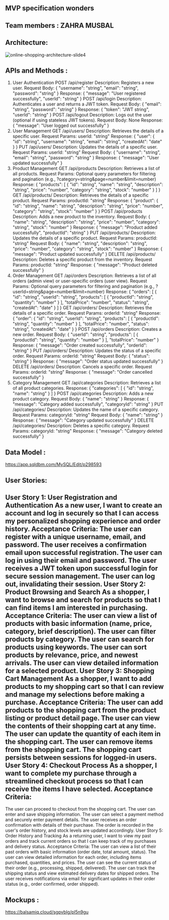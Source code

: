 MVP specification wonders
-------------------------
Team members : ZAHRA MUSBAL 
---------------------------



Architecture:
------------

![online-shopping-architecture-slide4](https://github.com/Zahra11Mosbal11/MVP-website/assets/107762291/b76bb249-5f0c-462b-8555-4a2c3c73d8a6)




APIs and Methods :
------------------

1. User Authentication
POST /api/register
Description: Registers a new user.
Request Body: { "username": "string", "email": "string", "password": "string" }
Response: { "message": "User registered successfully", "userId": "string" }
POST /api/login
Description: Authenticates a user and returns a JWT token.
Request Body: { "email": "string", "password": "string" }
Response: { "token": "JWT string", "userId": "string" }
POST /api/logout
Description: Logs out the user (optional if using stateless JWT tokens).
Request Body: None
Response: { "message": "User logged out successfully" }
2. User Management
GET /api/users/
Description: Retrieves the details of a specific user.
Request Params: userId: "string"
Response: { "user": { "id": "string", "username": "string", "email": "string", "createdAt": "date" } }
PUT /api/users/
Description: Updates the details of a specific user.
Request Params: userId: "string"
Request Body: { "username": "string", "email": "string", "password": "string" }
Response: { "message": "User updated successfully" }
3. Product Management
GET /api/products
Description: Retrieves a list of all products.
Request Params: Optional query parameters for filtering and pagination (e.g., ?category=string&page=number&limit=number)
Response: { "products": [ { "id": "string", "name": "string", "description": "string", "price": "number", "category": "string", "stock": "number" } ] }
GET /api/products/
Description: Retrieves the details of a specific product.
Request Params: productId: "string"
Response: { "product": { "id": "string", "name": "string", "description": "string", "price": "number", "category": "string", "stock": "number" } }
POST /api/products
Description: Adds a new product to the inventory.
Request Body: { "name": "string", "description": "string", "price": "number", "category": "string", "stock": "number" }
Response: { "message": "Product added successfully", "productId": "string" }
PUT /api/products/
Description: Updates the details of a specific product.
Request Params: productId: "string"
Request Body: { "name": "string", "description": "string", "price": "number", "category": "string", "stock": "number" }
Response: { "message": "Product updated successfully" }
DELETE /api/products/
Description: Deletes a specific product from the inventory.
Request Params: productId: "string"
Response: { "message": "Product deleted successfully" }
4. Order Management
GET /api/orders
Description: Retrieves a list of all orders (admin view) or user-specific orders (user view).
Request Params: Optional query parameters for filtering and pagination (e.g., ?userId=string&page=number&limit=number)
Response: { "orders": [ { "id": "string", "userId": "string", "products": [ { "productId": "string", "quantity": "number" } ], "totalPrice": "number", "status": "string", "createdAt": "date" } ] }
GET /api/orders/
Description: Retrieves the details of a specific order.
Request Params: orderId: "string"
Response: { "order": { "id": "string", "userId": "string", "products": [ { "productId": "string", "quantity": "number" } ], "totalPrice": "number", "status": "string", "createdAt": "date" } }
POST /api/orders
Description: Creates a new order.
Request Body: { "userId": "string", "products": [ { "productId": "string", "quantity": "number" } ], "totalPrice": "number" }
Response: { "message": "Order created successfully", "orderId": "string" }
PUT /api/orders/
Description: Updates the status of a specific order.
Request Params: orderId: "string"
Request Body: { "status": "string" }
Response: { "message": "Order status updated successfully" }
DELETE /api/orders/
Description: Cancels a specific order.
Request Params: orderId: "string"
Response: { "message": "Order cancelled successfully" }
5. Category Management
GET /api/categories
Description: Retrieves a list of all product categories.
Response: { "categories": [ { "id": "string", "name": "string" } ] }
POST /api/categories
Description: Adds a new product category.
Request Body: { "name": "string" }
Response: { "message": "Category added successfully", "categoryId": "string" }
PUT /api/categories/
Description: Updates the name of a specific category.
Request Params: categoryId: "string"
Request Body: { "name": "string" }
Response: { "message": "Category updated successfully" }
DELETE /api/categories/
Description: Deletes a specific category.
Request Params: categoryId: "string"
Response: { "message": "Category deleted successfully" }

Data Model : 
------------
https://app.sqldbm.com/MySQL/Edit/p298593


User Stories: 
-------------
User Story 1: User Registration and Authentication
As a new user, I want to create an account and log in securely so that I can access my personalized shopping experience and order history.
Acceptance Criteria:
The user can register with a unique username, email, and password.
The user receives a confirmation email upon successful registration.
The user can log in using their email and password.
The user receives a JWT token upon successful login for secure session management.
The user can log out, invalidating their session.
User Story 2: Product Browsing and Search
As a shopper, I want to browse and search for products so that I can find items I am interested in purchasing.
Acceptance Criteria:
The user can view a list of products with basic information (name, price, category, brief description).
The user can filter products by category.
The user can search for products using keywords.
The user can sort products by relevance, price, and newest arrivals.
The user can view detailed information for a selected product.
User Story 3: Shopping Cart Management
As a shopper, I want to add products to my shopping cart so that I can review and manage my selections before making a purchase.
Acceptance Criteria:
The user can add products to the shopping cart from the product listing or product detail page.
The user can view the contents of their shopping cart at any time.
The user can update the quantity of each item in the shopping cart.
The user can remove items from the shopping cart.
The shopping cart persists between sessions for logged-in users.
User Story 4: Checkout Process
As a shopper, I want to complete my purchase through a streamlined checkout process so that I can receive the items I have selected.
Acceptance Criteria:
--------------------
The user can proceed to checkout from the shopping cart.
The user can enter and save shipping information.
The user can select a payment method and securely enter payment details.
The user receives an order confirmation with details of their purchase.
The order is recorded in the user's order history, and stock levels are updated accordingly.
User Story 5: Order History and Tracking
As a returning user, I want to view my past orders and track current orders so that I can keep track of my purchases and delivery status.
Acceptance Criteria:
The user can view a list of their past orders with basic information (order date, total amount, status).
The user can view detailed information for each order, including items purchased, quantities, and prices.
The user can see the current status of their order (e.g., processing, shipped, delivered).
The user can track the shipping status and view estimated delivery dates for shipped orders.
The user receives notifications via email for significant updates in their order status (e.g., order confirmed, order shipped).



Mockups : 
---------
https://balsamiq.cloud/sgpvblg/pl5n9gu


